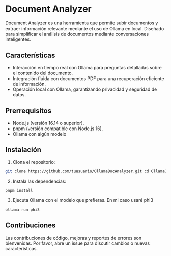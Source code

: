 # Document Analyzer

Document Analyzer es una herramienta que permite subir documentos y extraer información relevante mediante el uso de Ollama en local. Diseñado para simplificar el análisis de documentos mediante conversaciones inteligentes.

## Características

- Interacción en tiempo real con Ollama para preguntas detalladas sobre el contenido del documento.
- Integración fluida con documentos PDF para una recuperación eficiente de información.
- Operación local con Ollama, garantizando privacidad y seguridad de datos.

## Prerrequisitos

- Node.js (versión 16.14 o superior).
- pnpm (versión compatible con Node.js 16).
- Ollama con algún modelo 

## Instalación

1. Clona el repositorio:
``` bash
git clone https://github.com/tuusuario/OllamaDocAnalyzer.git cd OllamaDocAnalyzer
```

2. Instala las dependencias:
``` bash
pnpm install
```

3. Ejecuta Ollama con el modelo que prefieras. En mi caso usaré phi3
``` bash
ollama run phi3
```

## Contribuciones

Las contribuciones de código, mejoras y reportes de errores son bienvenidas. Por favor, abre un issue para discutir cambios o nuevas características.